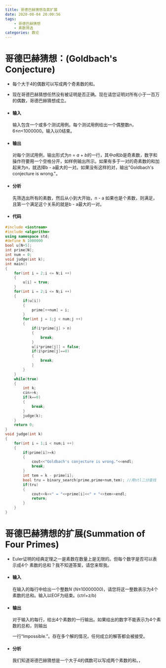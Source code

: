 ```yaml
---
title: 哥德巴赫猜想及其扩展
date: 2020-08-04 20:00:56
tags:
	- 哥德巴赫猜想
	- 素数筛选
categories: 数论
---
```

# 哥德巴赫猜想：(Goldbach's Conjecture)
* 每个大于4的偶数可以写成两个奇素数的和。

* 现在哥德巴赫猜想任然没有被证明是否正确。现在请您证明对所有小于一百万的偶数，哥德巴赫猜想成立。

* #### 输入 

  输入包含一个或多个测试用例。每个测试用例给出一个偶整数*n*，6≤*n*<1000000。输入以0结束。

* #### 输出

  对每个测试用例，输出形式为*n* = *a* + *b*的一行，其中*a*和*b*是奇素数，数字和操作符要用一个空格分开，如样例输出所示。如果有多于一对的奇素数的和加起来为*n*，就选择b - a最大的一对。如果没有这样的对，输出"Goldbach's conjecture is wrong."。

* #### 分析

  先筛选出所有的素数，然后从小到大开始，n - a 如果也是个素数，则满足，且第一个满足这个关系的就是b - a最大的一对。

* #### 代码
```cpp
#include <iostream>
#include <algorithm>
using namespace std;
#define N 1000000
bool u[N+5];
int prime[N];
int num = 0;
void judge(int k);
int main()
{
    for(int i = 2;i <= N;i ++)
    {
        u[i] = true;
    }
    for(int i = 2;i <= N;i ++)
    {
        if(u[i])
        {
            prime[++num] = i;
        }
        for(int j = 1;j < num;j ++)
        {
            if(i*prime[j] > n)
            {
                break;
            }
            u[i*prime[j]] = false;
            if(i%prime[j]==0)
            {
                break;
            }
        }
    }
    while(true)
    {
        int k;
        cin>>k;
        if(k==0)
        {
            break;
        }
        judge(k);
    }
    return 0;
}
void judge(int k)
{
    for(int i = 1;i < num;i ++)
    {
        if(prime[i]>=k)
        {
            cout<<"Goldbach's conjecture is wrong."<<endl;
            break;
        }
        int tem = k - prime[i];
        bool tru = binary_search(prime,prime+num,tem); //用stl二分查找
        if(tru)
        {
            cout<<k<<" = "<<prime[i]<<" + "<<tem<<endl;
            return;
        }
    }
}
```
# 哥德巴赫猜想的扩展(Summation of Four Primes)

* Euler证明的经典定理之一是素数在数量上是无限的。但每个数字是否可以表示成4个 素数的总和？我不知道答案，请您来帮我。

* #### 输入

  在输入的每行中给出一个整数*N* (*N*≤10000000)，请您将这一整数表示为4个素数的总和。输入以EOF为结束。(ctrl+z/b)

* #### 输出

  对于输入的每行，给出4个素数的一行输出。如果给出的数字不能表示为4个素数的总和，则输出

  一行“Impossible.”。存在多个解的情况，任何成立的解答都会被接受。

* #### 分析

  我们知道哥德巴赫猜想是一个大于4的偶数可以写成两个素数的和。，